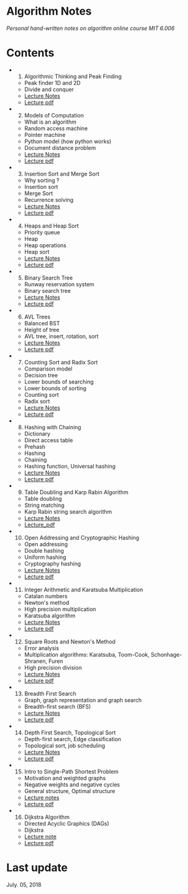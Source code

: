 # Algorithm Notes  
*Personal hand-written notes on algorithm online course MIT 6.006*  

# Contents  
+ 1. Algorithmic Thinking and Peak Finding
  - Peak finder 1D and 2D
  - Divide and conquer 
  - [Lecture Notes](https://github.com/SuperYuLu/AlgorithmsNotes/blob/master/1.Algorithmic%20Thinking%20and%20Peak%20Finding.pdf)
  - [Lecture pdf](https://github.com/SuperYuLu/AlgorithmsNotes/blob/master/Lecture_PDFs/Lecture1_Introduction_and_Peak_Finding.pdf)
+ 2. Models of Computation
  - What is an algorithm 
  - Random access machine
  - Pointer machine
  - Python model (how python works)
  - Document distance problem
  - [Lecture Notes](https://github.com/SuperYuLu/AlgorithmsNotes/blob/master/2.Models%20of%20Computation%2C%20Document%20Distance.pdf)
  - [Lecture pdf](https://github.com/SuperYuLu/AlgorithmsNotes/blob/master/Lecture_PDFs/Lecture2_Models_of_Computation.pdf)
+ 3. Insertion Sort and Merge Sort
  - Why sorting ?
  - Insertion sort
  - Merge Sort
  - Recurrence solving 
  - [Lecture Notes](https://github.com/SuperYuLu/AlgorithmsNotes/blob/master/3.Insertion%20Sort%20and%20Merge%20Sort.pdf)
  - [Lecture pdf](https://github.com/SuperYuLu/AlgorithmsNotes/blob/master/Lecture_PDFs/Lecture3_Insertion_Sort_Merge_Sort.pdf)  
+ 4. Heaps and Heap Sort
  - Priority queue
  - Heap 
  - Heap operations 
  - Heap sort 
  - [Lecture Notes](https://github.com/SuperYuLu/AlgorithmsNotes/blob/master/4.Heaps%20and%20Heap%20Sort.pdf)
  - [Lecture pdf](https://github.com/SuperYuLu/AlgorithmsNotes/blob/master/Lecture_PDFs/Lecture4_Heap_and_Heap_sort.pdf)
+ 5. Binary Search Tree
  - Runway reservation system 
  - Binary search tree
  - [Lecture Notes](https://github.com/SuperYuLu/AlgorithmsNotes/blob/master/5.Binary%20Search%20Trees%2C%20BST%20Sort.pdf)
  - [Lecture pdf](https://github.com/SuperYuLu/AlgorithmsNotes/blob/master/Lecture_PDFs/Lecture5_Binary_Search_Trees_and_BST_Sort.pdf)
+ 6. AVL Trees
  - Balanced BST
  - Height of tree
  - AVL tree, insert, rotation, sort
  - [Lecture Notes](https://github.com/SuperYuLu/AlgorithmsNotes/blob/master/6.AVL%20Trees%2C%20AVL%20Sort.pdf)
  - [Lecture pdf](https://github.com/SuperYuLu/AlgorithmsNotes/blob/master/Lecture_PDFs/Lecture6_AVL_Trees_and_AVL_Sort.pdf)
+ 7. Counting Sort and Radix Sort  
  - Comparison model
  - Decision tree
  - Lower bounds of searching 
  - Lower bounds of sorting 
  - Counting sort
  - Radix sort 
  - [Lecture Notes](https://github.com/SuperYuLu/AlgorithmsNotes/blob/master/7.Counting%20Sort%2C%20Radix%20Sort%2C%20Lower%20Bounds%20for%20Sorting%20and%20Searching.pdf)
  - [Lecture pdf](https://github.com/SuperYuLu/AlgorithmsNotes/blob/master/Lecture_PDFs/Lecture7_Counting_Sort_Radix_Sort_Sorting_Searching_Lower_Bounds.pdf)
+ 8. Hashing with Chaining
  - Dictionary
  - Direct access table 
  - Prehash
  - Hashing
  - Chaining
  - Hashing function, Universal hashing
  - [Lecture Notes](https://github.com/SuperYuLu/AlgorithmsNotes/blob/master/8.Hashing%20with%20Chaining.pdf)  
  - [Lecture pdf](https://github.com/SuperYuLu/AlgorithmsNotes/blob/master/Lecture_PDFs/Lecture8_Hashing_with_Chaining.pdf)
+ 9. Table Doubling and Karp Rabin Algorithm
  - Table doubling
  - String matching
  - Karp Rabin string search algorithm 
  - [Lecture Notes](https://github.com/SuperYuLu/AlgorithmsNotes/blob/master/9.Table%20Doubling%20and%20Karp%20Rabin.pdf)
  - [Lecture_pdf](https://github.com/SuperYuLu/AlgorithmsNotes/blob/master/Lecture_PDFs/Lecture9_Table_Doubling_and_Karp_Rabin_Algorithm.pdf)
+ 10. Open Addressing and Cryptographic Hashing
  - Open addressing
  - Double hashing
  - Uniform hashing 
  - Cryptography hashing
  - [Lecture Notes](https://github.com/SuperYuLu/AlgorithmsNotes/blob/master/10.Open%20Addressing%20and%20Cryptographic%20Hashing.pdf)
  - [Lecture pdf](https://github.com/SuperYuLu/AlgorithmsNotes/blob/master/Lecture_PDFs/Lecture10_Open_Addressing_Cryptographic_Hashing.pdf)
+ 11. Integer Arithmetic and Karatsuba Multiplication
  - Catalan numbers 
  - Newton's method 
  - High precision multiplication 
  - Karatsuba algorithm 
  - [Lecture Notes](https://github.com/SuperYuLu/AlgorithmsNotes/blob/master/11.Integer%20Arithmetic%20and%20Karatsuba%20Multiplication.pdf)
  - [Lecture pdf](https://github.com/SuperYuLu/AlgorithmsNotes/blob/master/Lecture_PDFs/Lecture11_Interger_Arithmetic_and_Karatsuba_Multiplication.pdf)
+ 12. Square Roots and Newton's Method
  - Error analysis 
  - Multiplication algorithms: Karatsuba, Toom-Cook, Schonhage-Shranen, Furen
  - High precision division
  - [Lecture Notes](https://github.com/SuperYuLu/AlgorithmsNotes/blob/master/12.Square%20roots%2C%20Newton%E2%80%99s%20Method.pdf)
  - [Lecture pdf](https://github.com/SuperYuLu/AlgorithmsNotes/blob/master/Lecture_PDFs/Lecture12_Square_Root_and_Division.pdf)
+ 13. Breadth First Search
  - Graph, graph representation and graph search
  - Breadth-first search (BFS)
  - [Lecture Notes](https://github.com/SuperYuLu/AlgorithmsNotes/blob/master/13.Breadth%20First%20Search.pdf)
  - [Lecture pdf](https://github.com/SuperYuLu/AlgorithmsNotes/blob/master/Lecture_PDFs/Lecture13_Breadth_First_Search.pdf)
+ 14. Depth First Search, Topological Sort
  - Depth-first search, Edge classification 
  - Topological sort, job scheduling
  - [Lecture Notes](https://github.com/SuperYuLu/AlgorithmsNotes/blob/master/14.Depth%20First%20Search%2CTopological%20Sort.pdf)
  - [Lecture pdf](https://github.com/SuperYuLu/AlgorithmsNotes/blob/master/Lecture_PDFs/Lecture14_Depth_First_Search_Topological_Sort.pdf)
+ 15. Intro to Single-Path Shortest Problem
  - Motivation and weighted graphs
  - Negative weights and negative cycles
  - General structure, Optimal structure
  - [Lecture notes](https://github.com/SuperYuLu/AlgorithmsNotes/blob/master/15.Single%20Source%20Shortest%20Paths%20Problem.pdf)
  - [Lecture pdf](https://github.com/SuperYuLu/AlgorithmsNotes/blob/master/Lecture_PDFs/Lecture15_Intro_of_The_Shortest_Path_Problem.pdf)
+ 16. Dijkstra Algorithm 
  - Directed Acyclic Graphics (DAGs)
  - Dijkstra 
  - [Lecture note](https://github.com/SuperYuLu/AlgorithmsNotes/blob/master/16.Dijkstra.pdf)
  - [Lecture pdf](https://github.com/SuperYuLu/AlgorithmsNotes/blob/master/Lecture_PDFs/Lecture16_Dijkstra.pdf)
  


	
  
# Last update  
July. 05, 2018

